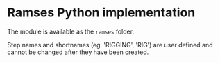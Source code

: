 # Ramses Python implementation

The module is available as the `ramses` folder.

Step names and shortnames (eg. 'RIGGING', 'RIG') are user defined and cannot be changed after they have been created.